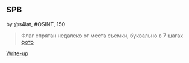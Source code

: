 ## SPB  
by @s4lat, #OSINT, 150

> Флаг спрятан недалеко от места съемки, буквально в 7 шагах
> [фото](https://drive.google.com/file/d/1B8qmaIvU0DRYQVyBNAWxZMzZqg4qfmut/view?usp=sharing)

[Write-up](WRITEUP.md)  